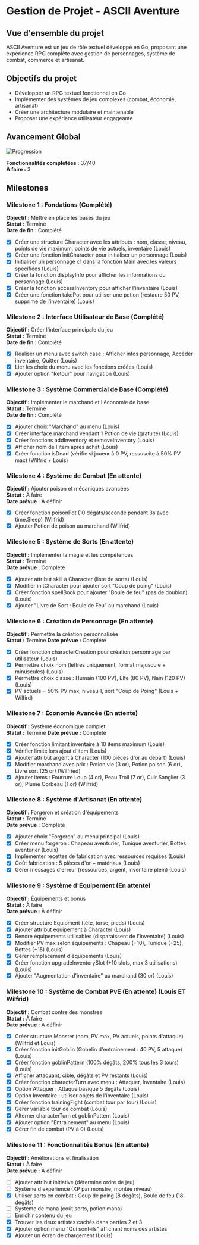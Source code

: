 # Gestion de Projet - ASCII Aventure

## Vue d'ensemble du projet

ASCII Aventure est un jeu de rôle textuel développé en Go, proposant une expérience RPG complète avec gestion de personnages, système de combat, commerce et artisanat.

## Objectifs du projet

- Développer un RPG textuel fonctionnel en Go
- Implémenter des systèmes de jeu complexes (combat, économie, artisanat)
- Créer une architecture modulaire et maintenable
- Proposer une expérience utilisateur engageante

## Avancement Global

![Progression](https://img.shields.io/badge/Progression-92.5%25-green)

**Fonctionnalités complétées :** 37/40  
**À faire :** 3

## Milestones

### Milestone 1 : Fondations (Complété)
**Objectif :** Mettre en place les bases du jeu  
**Statut :** Terminé  
**Date de fin :** Complété

- [x] Créer une structure Character avec les attributs : nom, classe, niveau, points de vie maximum, points de vie actuels, inventaire (Louis)
- [x] Créer une fonction initCharacter pour initialiser un personnage (Louis)
- [x] Initialiser un personnage c1 dans la fonction Main avec les valeurs spécifiées (Louis)
- [x] Créer la fonction displayInfo pour afficher les informations du personnage (Louis)
- [x] Créer la fonction accessInventory pour afficher l'inventaire (Louis)
- [x] Créer une fonction takePot pour utiliser une potion (restaure 50 PV, supprime de l'inventaire) (Louis)

### Milestone 2 : Interface Utilisateur de Base (Complété)
**Objectif :** Créer l'interface principale du jeu  
**Statut :** Terminé  
**Date de fin :** Complété

- [x] Réaliser un menu avec switch case : Afficher infos personnage, Accéder inventaire, Quitter (Louis)
- [x] Lier les choix du menu avec les fonctions créées (Louis)
- [x] Ajouter option "Retour" pour navigation (Louis)

### Milestone 3 : Système Commercial de Base (Complété)
**Objectif :** Implémenter le marchand et l'économie de base  
**Statut :** Terminé  
**Date de fin :** Complété

- [x] Ajouter choix "Marchand" au menu (Louis)
- [x] Créer interface marchand vendant 1 Potion de vie (gratuite) (Louis)
- [x] Créer fonctions addInventory et removeInventory (Louis)
- [x] Afficher nom de l'item après achat (Louis)
- [x] Créer fonction isDead (vérifie si joueur à 0 PV, ressuscite à 50% PV max) (Wilfrid + Louis)

### Milestone 4 : Système de Combat (En attente)
**Objectif :** Ajouter poison et mécaniques avancées  
**Statut :** À faire  
**Date prévue :** À définir

- [x] Créer fonction poisonPot (10 dégâts/seconde pendant 3s avec time.Sleep) (Wilfrid)
- [x] Ajouter Potion de poison au marchand (Wilfrid)

### Milestone 5 : Système de Sorts (En attente)
**Objectif :** Implémenter la magie et les compétences  
**Statut :** Terminé  
**Date prévue :** Complété

- [x] Ajouter attribut skill à Character (liste de sorts) (Louis)
- [x] Modifier initCharacter pour ajouter sort "Coup de poing" (Louis)
- [x] Créer fonction spellBook pour ajouter "Boule de feu" (pas de doublon) (Louis)
- [x] Ajouter "Livre de Sort : Boule de Feu" au marchand (Louis)

### Milestone 6 : Création de Personnage (En attente)
**Objectif :** Permettre la création personnalisée  
**Statut :** Terminé 
**Date prévue :** Complété

- [x] Créer fonction characterCreation pour création personnage par utilisateur (Louis)
- [x] Permettre choix nom (lettres uniquement, format majuscule + minuscules) (Louis)
- [x] Permettre choix classe : Humain (100 PV), Elfe (80 PV), Nain (120 PV) (Louis)
- [x] PV actuels = 50% PV max, niveau 1, sort "Coup de Poing" (Louis + Wilfird)

### Milestone 7 : Économie Avancée (En attente)
**Objectif :** Système économique complet  
**Statut :** Terminé
**Date prévue :** Complété

- [x] Créer fonction limitant inventaire à 10 items maximum (Louis)
- [x] Vérifier limite lors ajout d'item (Louis)
- [x] Ajouter attribut argent à Character (100 pièces d'or au départ) (Louis)
- [x] Modifier marchand avec prix : Potion vie (3 or), Potion poison (6 or), Livre sort (25 or) (Wilfried)
- [x] Ajouter items : Fourrure Loup (4 or), Peau Troll (7 or), Cuir Sanglier (3 or), Plume Corbeau (1 or) (Wilfrid)

### Milestone 8 : Système d'Artisanat (En attente)
**Objectif :** Forgeron et création d'équipements  
**Statut :** Terminé  
**Date prévue :** Complété

- [x] Ajouter choix "Forgeron" au menu principal (Louis)
- [x] Créer menu forgeron : Chapeau aventurier, Tunique aventurier, Bottes aventurier (Louis)
- [x] Implémenter recettes de fabrication avec ressources requises (Louis)
- [x] Coût fabrication : 5 pièces d'or + matériaux (Louis)
- [x] Gérer messages d'erreur (ressources, argent, inventaire plein) (Louis)

### Milestone 9 : Système d'Équipement (En attente)
**Objectif :** Équipements et bonus  
**Statut :** À faire  
**Date prévue :** À définir

- [x] Créer structure Equipment (tête, torse, pieds) (Louis)
- [x] Ajouter attribut équipement à Character (Louis)
- [x] Rendre équipements utilisables (disparaissent de l'inventaire) (Louis)
- [x] Modifier PV max selon équipements : Chapeau (+10), Tunique (+25), Bottes (+15) (Louis)
- [x] Gérer remplacement d'équipements (Louis)
- [x] Créer fonction upgradeInventorySlot (+10 slots, max 3 utilisations) (Louis)
- [x] Ajouter "Augmentation d'inventaire" au marchand (30 or) (Louis)

### Milestone 10 : Système de Combat PvE (En attente) (Louis ET Wilfrid)
**Objectif :** Combat contre des monstres  
**Statut :** À faire  
**Date prévue :** À définir

- [x] Créer structure Monster (nom, PV max, PV actuels, points d'attaque) (Wilfrid et Louis)
- [x] Créer fonction initGoblin (Gobelin d'entrainement : 40 PV, 5 attaque) (Louis)
- [x] Créer fonction goblinPattern (100% dégâts, 200% tous les 3 tours) (Louis)
- [x] Afficher attaquant, cible, dégâts et PV restants (Louis)
- [x] Créer fonction characterTurn avec menu : Attaquer, Inventaire (Louis)
- [x] Option Attaquer : Attaque basique 5 dégâts (Louis)
- [x] Option Inventaire : utiliser objets de l'inventaire (Louis)
- [x] Créer fonction trainingFight (combat tour par tour) (Louis)
- [x] Gérer variable tour de combat (Louis)
- [x] Alterner characterTurn et goblinPattern (Louis)
- [x] Ajouter option "Entrainement" au menu (Louis)
- [x] Gérer fin de combat (PV à 0) (Louis)

### Milestone 11 : Fonctionnalités Bonus (En attente)
**Objectif :** Améliorations et finalisation  
**Statut :** À faire  
**Date prévue :** À définir

- [ ] Ajouter attribut initiative (détermine ordre de jeu)
- [ ] Système d'expérience (XP par monstre, montée niveau)
- [x] Utiliser sorts en combat : Coup de poing (8 dégâts), Boule de feu (18 dégâts)
- [ ] Système de mana (coût sorts, potion mana)
- [ ] Enrichir contenu du jeu
- [x] Trouver les deux artistes cachés dans parties 2 et 3
- [x] Ajouter option menu "Qui sont-ils" affichant noms des artistes
- [x] Ajouter un écran de chargement (Louis)
